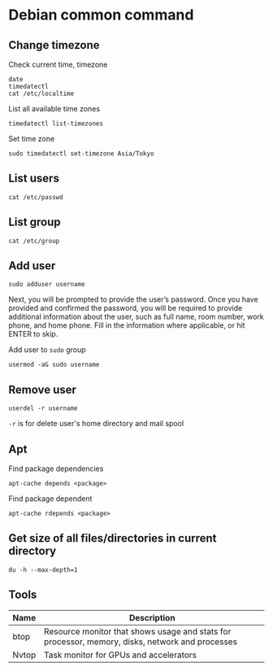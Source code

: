 # Debian common command

## Change timezone
Check current time, timezone
```
date
timedatectl
cat /etc/localtime
```
List all available time zones
```
timedatectl list-timezones
```
Set time zone
```
sudo timedatectl set-timezone Asia/Tokyo
```
## List users
```
cat /etc/passwd
```
## List group
```
cat /etc/group
```

## Add user

    sudo adduser username
Next, you will be prompted to provide the user’s password. Once you have provided and confirmed the password, you will be required to provide additional information about the user, such as full name, room number, work phone, and home phone. Fill in the information where applicable, or hit ENTER to skip.

Add user to `sudo` group

    usermod -aG sudo username

## Remove user

    userdel -r username

`-r` is for delete user's home directory and mail spool
## Apt
Find package dependencies

    apt-cache depends <package>

Find package dependent

    apt-cache rdepends <package>

## Get size of all files/directories in current directory

    du -h --max-depth=1

## Tools
|Name|Description|
|---|---|
|btop|Resource monitor that shows usage and stats for processor, memory, disks, network and processes|
|Nvtop|Task monitor for GPUs and accelerators|